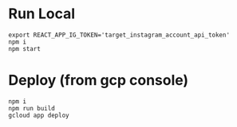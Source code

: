 # Run Local
```
export REACT_APP_IG_TOKEN='target_instagram_account_api_token'
npm i
npm start
```

# Deploy (from gcp console)
```
npm i
npm run build
gcloud app deploy
```